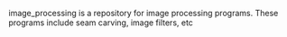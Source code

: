 image_processing is a repository for image processing programs. These programs include seam carving, image filters, etc
